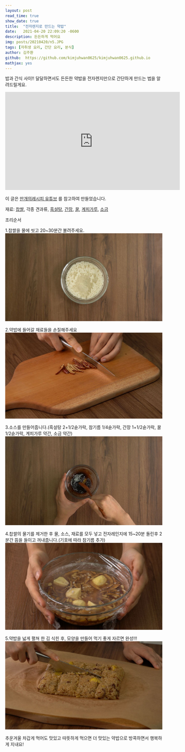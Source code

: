 ```yaml
---
layout: post
read_time: true
show_date: true
title:  "전자렌지로 만드는 약밥"
date:   2021-04-20 22:09:20 -0600
description: 든든하게 먹어요
img: posts/20210420/n5.JPG
tags: [자취생 요리, 간단 요리, 분식]
author: 김주환
github:  https://github.com/kimjuhwan0625/kimjuhwan0625.github.io
mathjax: yes
---
```

밥과 간식 사이!! 달달하면서도 든든한 약밥을 전자렌지만으로 간단하게 만드는 법을 알려드릴게요. 

<iframe width="560" height="315" src="https://youtu.be/ePRff3ZB-V4" title="YouTube video player" frameborder="0" allow="accelerometer; autoplay; clipboard-write; encrypted-media; gyroscope; picture-in-picture" allowfullscreen></iframe>

이 글은 [만개의레시피 유튜브](https://youtu.be/ePRff3ZB-V4) 를 참고하여 만들었습니다. 

재료: [찹쌀](https://www.coupang.com/vp/products/327924416?itemId=1048941653&vendorItemId=5513884608&sourceType=srp_product_ads&clickEventId=c4c708c3-f001-443c-b1b5-28194cebc1bf&korePlacement=15&koreSubPlacement=1&clickEventId=c4c708c3-f001-443c-b1b5-28194cebc1bf&korePlacement=15&koreSubPlacement=1&q=%EC%B0%B9%EC%8C%80&itemsCount=36&searchId=f8bf0309c7884b6a9bc6b24bcf6fb49c&rank=0), 각종 견과류, [흑설탕](https://www.coupang.com/vp/products/475751?itemId=1181030&vendorItemId=74720099184&q=%ED%9D%91%EC%84%A4%ED%83%95&itemsCount=36&searchId=a5932c2b419f45cd999965886ece14ff&rank=6), [간장](https://www.coupang.com/vp/products/1950520915?itemId=3313290034&vendorItemId=71264859094&pickType=COU_PICK&sourceType=srp_product_ads&clickEventId=f2238382-8215-4d83-877d-d50032ba92ee&korePlacement=15&koreSubPlacement=1&clickEventId=f2238382-8215-4d83-877d-d50032ba92ee&korePlacement=15&koreSubPlacement=1&q=%EA%B0%84%EC%9E%A5&itemsCount=36&searchId=1aabb33de0714e22ba4af7ce5c382615&rank=0), [꿀](https://www.coupang.com/vp/products/1388706773?itemId=2424220845&vendorItemId=70418284525&sourceType=srp_product_ads&clickEventId=aa26b8ed-a4ab-416c-a657-7315098e0bc7&korePlacement=15&koreSubPlacement=1&clickEventId=aa26b8ed-a4ab-416c-a657-7315098e0bc7&korePlacement=15&koreSubPlacement=1&q=%EA%BF%80&itemsCount=36&searchId=2bce4607ff9a49c39dfa65480ed78617&rank=0), [계피가루](https://www.coupang.com/vp/products/1968165?itemId=6864743289&vendorItemId=70140007483&q=%EA%B3%84%ED%94%BC%EA%B0%80%EB%A3%A8&itemsCount=36&searchId=d9d46905365042a7b70f488d0af6c0a0&rank=1), [소금](https://www.coupang.com/vp/products/5115974557?itemId=6987620953&vendorItemId=3036730760&q=%EC%86%8C%EA%B8%88&itemsCount=36&searchId=76198c52e2d54cba95cc043bf66e89ac&rank=1)

조리순서

1.찹쌀을 물에 씻고 20~30분간 불려주세요.
![n2](./assets\img\posts\20210420\n2.JPG)

2.약밥에 들어갈 재료들을 손질해주세요
![n3](./assets\img\posts\20210420\n3.JPG)

3.소스를 만들어줍니다.(흑설탕 2+1/2숟가락, 참기름 1/4숟가락, 간장 1+1/2숟가락, 꿀 1/2숟가락, 계피가루 약간, 소금 약간)
![n4](./assets\img\posts\20210420\n4.JPG)

4.찹쌀의 물기를 제거한 후 물, 소스, 재료를 모두 넣고 전자레인지에 15~20분 돌린후 2분간 뜸을 들이고 꺼내줍니다.(기호에 따라 참기름 추가)
![n5](./assets\img\posts\20210420\n5.JPG)

5.약밥을 넓게 펼쳐 한 김 식힌 후, 모양을 만들어 먹기 좋게 자르면 완성!!!
![n6](./assets\img\posts\20210420\n6.JPG)


추운겨울 차갑게 먹어도 맛있고 따뜻하게 먹으면 더 맛있는 약밥으로 방콕하면서 행복하게 지내요!



